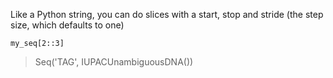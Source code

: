Like a Python string, you can do slices with a start, stop and stride (the step size, which defaults to one)

```{.python}
my_seq[2::3]
```

> Seq('TAG', IUPACUnambiguousDNA())